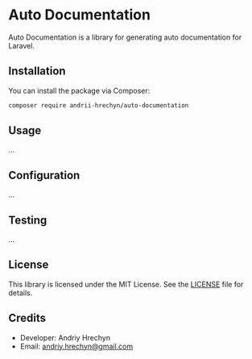 # Auto Documentation

Auto Documentation is a library for generating auto documentation for Laravel.

## Installation

You can install the package via Composer:

```bash
composer require andrii-hrechyn/auto-documentation
```

## Usage

...

## Configuration

...

## Testing

...

## License

This library is licensed under the MIT License. See the [LICENSE](LICENSE) file for details.

## Credits

- Developer: Andriy Hrechyn
- Email: andriy.hrechyn@gmail.com